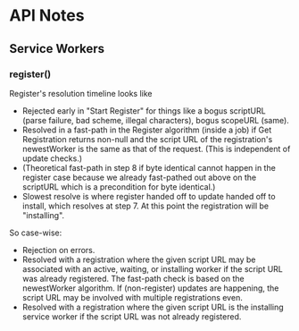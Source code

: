 # API Notes

## Service Workers ##

### register() ###

Register's resolution timeline looks like
- Rejected early in "Start Register" for things like a bogus scriptURL (parse
  failure, bad scheme, illegal characters), bogus scopeURL (same).
- Resolved in a fast-path in the Register algorithm (inside a job) if
  Get Registration returns non-null and the script URL of the registration's
  newestWorker is the same as that of the request.  (This is independent of
  update checks.)
- (Theoretical fast-path in step 8 if byte identical cannot happen in the
  register case because we already fast-pathed out above on the scriptURL which
  is a precondition for byte identical.)
- Slowest resolve is where register handed off to update handed off to install,
  which resolves at step 7.  At this point the registration will be
  "installing".

So case-wise:
- Rejection on errors.
- Resolved with a registration where the given script URL may be associated with
  an active, waiting, or installing worker if the script URL was already
  registered.  The fast-path check is based on the newestWorker algorithm.  If
  (non-register) updates are happening, the script URL may be involved with
  multiple registrations even.
- Resolved with a registration where the given script URL is the installing
  service worker if the script URL was not already registered.
